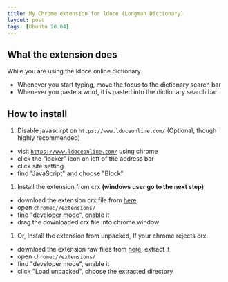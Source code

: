 ```yaml
---
title: My Chrome extension for ldoce (Longman Dictionary)
layout: post
tags: [Ubuntu 20.04]
---
```


## What the extension does

While you are using the ldoce online dictionary
- Whenever you start typing, move the focus to the dictionary search bar
- Whenever you paste a word, it is pasted into the dictionary search bar

## How to install

1. Disable javascirpt on `https://www.ldoceonline.com/`
  (Optional, though highly recommended)
  - visit [`https://www.ldoceonline.com/`](https://www.ldoceonline.com/) using chrome
  - click the "locker" icon on left of the address bar
  - click site setting
  - find "JavaScript" and choose "Block"

1. Install the extension from crx **(windows user go to the next step)**
  - download the extension crx file from [here](https://d.liutianren.com/s/longman/chrome-longman.crx)
  - open `chrome://extensions/`
  - find "developer mode", enable it
  - drag the downloaded crx file into chrome window

1. Or, Install the extension from unpacked, If your chrome rejects crx
  - download the extension raw files from [here](https://d.liutianren.com/s/longman/chrome-longman.zip), extract it
  - open `chrome://extensions/`
  - find "developer mode", enable it
  - click "Load unpacked", choose the extracted directory
